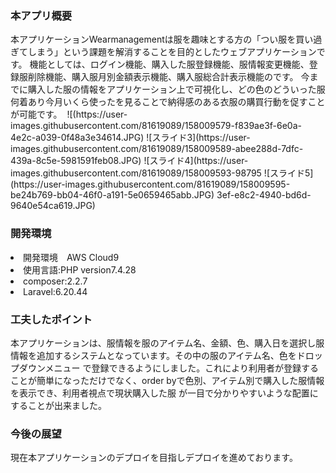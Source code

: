<h3>本アプリ概要</h3>
本アプリケーションWearmanagementは服を趣味とする方の「つい服を買い過ぎてしまう」という課題を解消することを目的としたウェブアプリケーションです。
機能としては、ログイン機能、購入した服登録機能、服情報変更機能、登録服削除機能、購入服月別金額表示機能、購入服総合計表示機能のです。
今までに購入した服の情報をアプリケーション上で可視化し、どの色のどういった服何着あり今月いくら使ったを見ることで納得感のある衣服の購買行動を促すことが可能です。
<img src="https://user-images.githubusercontent.com/81619089/158009569-6c6a5b14-fd2e-488b-9869-7bde3d6f432b.JPG" alt=""ユーザー認証画面></img>
![(https://user-images.githubusercontent.com/81619089/158009579-f839ae3f-6e0a-4e2c-a039-0f48a3e34614.JPG)
![スライド3](https://user-images.githubusercontent.com/81619089/158009589-abee288d-7dfc-439a-8c5e-5981591feb08.JPG)
![スライド4](https://user-images.githubusercontent.com/81619089/158009593-98795
![スライド5](https://user-images.githubusercontent.com/81619089/158009595-be24b769-bb04-46f0-a191-5e0659465abb.JPG)
3ef-e8c2-4940-bd6d-9640e54ca619.JPG)

<h3>開発環境</h3>
<li>開発環境　AWS Cloud9</li>  
<li>使用言語:PHP version7.4.28</li>
<li>composer:2.2.7</li>
<li>Laravel:6.20.44</li>
 
 
 <h3>工夫したポイント</h3>
 本アプリケーションは、服情報を服のアイテム名、金額、色、購入日を選択し服情報を追加するシステムとなっています。その中の服のアイテム名、色をドロップダウンメニュー
 で登録できるようにしました。これにより利用者が登録することが簡単になっただけでなく、order byで色別、アイテム別で購入した服情報を表示でき、利用者視点で現状購入した服
 が一目で分かりやすいような配置にすることが出来ました。
 
 <h3>今後の展望</h3>
 現在本アプリケーションのデプロイを目指しデプロイを進めております。
          
